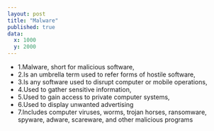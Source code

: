```yaml
---
layout: post
title: "Malware"
published: true
data:
  x: 1000
  y: 2000
---
```


+ 1.Malware, short for malicious software, 
+ 2.Is an umbrella term used to refer forms of hostile software,
+ 3.Is any software used to disrupt computer or mobile operations, 
+ 4.Used to gather sensitive information, 
+ 5.Used to gain access to private computer systems, 
+ 6.Used to display unwanted advertising
+ 7.Includes computer viruses, worms, trojan horses, ransomware, spyware, adware, scareware, and other malicious programs
